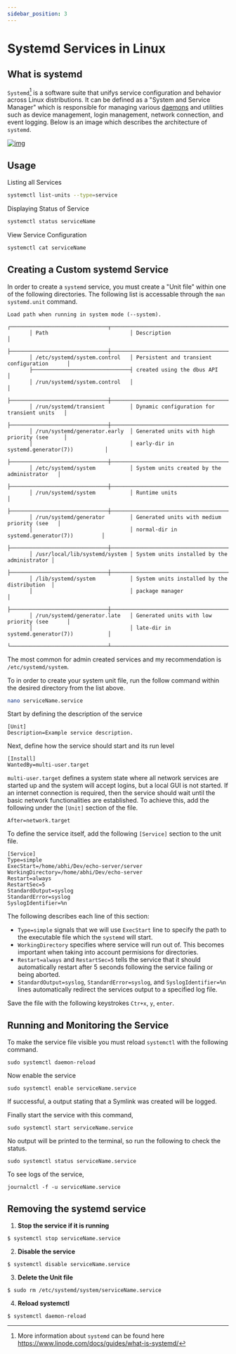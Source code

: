 ```yaml
---
sidebar_position: 3
---
```


# Systemd Services in Linux

## What is systemd

`Systemd`[^1] is a software suite that unifys service configuration and behavior across Linux distributions. It can be defined as a "System and Service Manager" which is responsible for managing various [daemons](https://en.wikipedia.org/wiki/Daemon_(computing)) and utilities such as device management, login management, network connection, and event logging. Below is an image which describes the architecture of `systemd`.

[![img](https://upload.wikimedia.org/wikipedia/commons/thumb/3/35/Systemd_components.svg/440px-Systemd_components.svg.png)](https://en.wikipedia.org/wiki/File:Systemd_components.svg)

## Usage

Listing all Services

```bash
systemctl list-units --type=service
```

Displaying Status of Service

```bash
systemctl status serviceName
```

View Service Configuration

```bash
systemctl cat serviceName
```



## Creating a Custom systemd Service

In order to create a `systemd` service, you must create a "Unit file" within one of the following directories. The following list is accessable through the `man systemd.unit` command.

```
Load path when running in system mode (--system).
       ┌───────────────────────────────┬─────────────────────────────────────────────┐
       │ Path                          │ Description                                 │
       ├───────────────────────────────┼─────────────────────────────────────────────┤
       │ /etc/systemd/system.control   │ Persistent and transient configuration      │
       ├───────────────────────────────┤ created using the dbus API                  │
       │ /run/systemd/system.control   │                                             │
       ├───────────────────────────────┼─────────────────────────────────────────────┤
       │ /run/systemd/transient        │ Dynamic configuration for transient units   │
       ├───────────────────────────────┼─────────────────────────────────────────────┤
       │ /run/systemd/generator.early  │ Generated units with high priority (see     │
       │                               │ early-dir in systemd.generator(7))          │
       ├───────────────────────────────┼─────────────────────────────────────────────┤
       │ /etc/systemd/system           │ System units created by the administrator   │
       ├───────────────────────────────┼─────────────────────────────────────────────┤
       │ /run/systemd/system           │ Runtime units                               │
       ├───────────────────────────────┼─────────────────────────────────────────────┤
       │ /run/systemd/generator        │ Generated units with medium priority (see   │
       │                               │ normal-dir in systemd.generator(7))         │
       ├───────────────────────────────┼─────────────────────────────────────────────┤
       │ /usr/local/lib/systemd/system │ System units installed by the administrator │
       ├───────────────────────────────┼─────────────────────────────────────────────┤
       │ /lib/systemd/system           │ System units installed by the distribution  │
       │                               │ package manager                             │
       ├───────────────────────────────┼─────────────────────────────────────────────┤
       │ /run/systemd/generator.late   │ Generated units with low priority (see      │
       │                               │ late-dir in systemd.generator(7))           │
       └───────────────────────────────┴─────────────────────────────────────────────┘
```

The most common for admin created services and my recommendation is `/etc/systemd/system`.

To in order to create your system unit file, run the follow command within the desired directory from the list above.

```bash
nano serviceName.service
```

Start by defining the description of the service

```
[Unit]
Description=Example service description.
```

Next, define how the service should start and its run level

```
[Install]
WantedBy=multi-user.target
```

`multi-user.target` defines a system state where all network services are started up and the system will accept logins, but a local GUI is not started. If an internet connection is required, then the service should wait until the basic network functionalities are established. To achieve this, add the following under the `[Unit]` section of the file.

```
After=network.target
```

To define the service itself, add the following `[Service]` section to the unit file.

```
[Service]
Type=simple
ExecStart=/home/abhi/Dev/echo-server/server
WorkingDirectory=/home/abhi/Dev/echo-server
Restart=always
RestartSec=5
StandardOutput=syslog
StandardError=syslog
SyslogIdentifier=%n
```

The following describes each line of this section:

- `Type=simple` signals that we will use `ExecStart` line to specify the path to the executable file which the `systemd` will start.
- `WorkingDirectory` specifies where service will run out of. This becomes important when taking into account permisions for directories.
- `Restart=always` and `RestartSec=5` tells the service that it should automatically restart after 5 seconds following the service failing or being aborted.
- `StandardOutput=syslog`, `StandardError=syslog`, and  `SyslogIdentifier=%n` lines automatically redirect the services output to a specified log file.

Save the file with the following keystrokes  `Ctr+x`, `y`, `enter`.

## Running and Monitoring the Service

To make the service file visible you must reload `systemctl` with the following command.

```
sudo systemctl daemon-reload
```

Now enable the service

```
sudo systemctl enable serviceName.service
```

If successful, a output stating that a Symlink was created will be logged.

Finally start the service with this command,

```
sudo systemctl start serviceName.service
```

No output will be printed to the terminal, so run the following to check the status.

```
sudo systemctl status serviceName.service
```

To see logs of the service,

```
journalctl -f -u serviceName.service
```



## Removing the systemd service

1. **Stop the service if it is running**

```
$ systemctl stop serviceName.service
```

2. **Disable the service**

```
$ systemctl disable serviceName.service
```

3. **Delete the Unit file**

```
$ sudo rm /etc/systemd/system/serviceName.service
```

4. **Reload systemctl**

```
$ systemctl daemon-reload
```



[^1]: More information about `systemd` can be found here https://www.linode.com/docs/guides/what-is-systemd/

